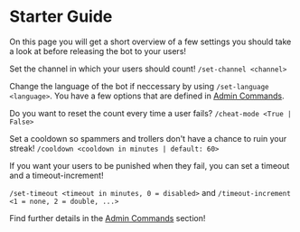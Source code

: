 # Starter Guide
On this page you will get a short overview of a few settings you should take a look at before releasing the bot to your users!

Set the channel in which your users should count! `/set-channel <channel>`

Change the language of the bot if neccessary by using `/set-language <language>`. You have a few options that are defined in [Admin Commands](../commands/admin).

Do you want to reset the count every time a user fails? `/cheat-mode <True | False>`

Set a cooldown so spammers and trollers don't have a chance to ruin your streak! `/cooldown <cooldown in minutes | default: 60>`

If you want your users to be punished when they fail, you can set a timeout and a timeout-increment!

`/set-timeout <timeout in minutes, 0 = disabled>` and `/timeout-increment <1 = none, 2 = double, ...>`

Find further details in the [Admin Commands](../commands/admin) section!
